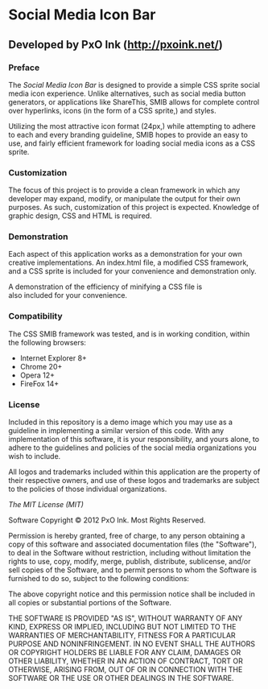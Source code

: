 # Social Media Icon Bar

## Developed by PxO Ink (http://pxoink.net/)

### Preface

The *Social Media Icon Bar* is designed to provide a simple
CSS sprite social media icon experience. Unlike alternatives,
such as social media button generators, or applications like
ShareThis, SMIB allows for complete control over hyperlinks, 
icons (in the form of a CSS sprite,) and styles.

Utilizing the most attractive icon format (24px,) while
attempting to adhere to each and every branding guideline,
SMIB hopes to provide an easy to use, and fairly efficient 
framework for loading social media icons as a CSS sprite.

### Customization

The focus of this project is to provide a clean framework 
in which any developer may expand, modify, or manipulate 
the output for their own purposes. As such, customization 
of this project is expected. Knowledge of graphic design, 
CSS and HTML is required.

### Demonstration

Each aspect of this application works as a demonstration for 
your own creative implementations. An index.html file, a 
modified CSS framework, and a CSS sprite is included for 
your convenience and demonstration only.

A demonstration of the efficiency of minifying a CSS file is  
also included for your convenience.

### Compatibility

The CSS SMIB framework was tested, and is in working condition, 
within the following browsers:

* Internet Explorer 8+
* Chrome 20+
* Opera 12+
* FireFox 14+

### License

Included in this repository is a demo image which you may use 
as a guideline in implementing a similar version of this code. 
With any implementation of this software, it is your responsibility, 
and yours alone, to adhere to the guidelines and policies of 
the social media organizations you wish to include.

All logos and trademarks included within this application are 
the property of their respective owners, and use of these logos 
and trademarks are subject to the policies of those individual 
organizations.

*The MIT License (MIT)*

Software Copyright &copy; 2012 PxO Ink. Most Rights Reserved.

Permission is hereby granted, free of charge, to any person obtaining a copy of this software and associated documentation files (the "Software"), to deal in the Software without restriction, including without limitation the rights to use, copy, modify, merge, publish, distribute, sublicense, and/or sell copies of the Software, and to permit persons to whom the Software is furnished to do so, subject to the following conditions:

The above copyright notice and this permission notice shall be included in all copies or substantial portions of the Software.

THE SOFTWARE IS PROVIDED "AS IS", WITHOUT WARRANTY OF ANY KIND, EXPRESS OR IMPLIED, INCLUDING BUT NOT LIMITED TO THE WARRANTIES OF MERCHANTABILITY, FITNESS FOR A PARTICULAR PURPOSE AND NONINFRINGEMENT. IN NO EVENT SHALL THE AUTHORS OR COPYRIGHT HOLDERS BE LIABLE FOR ANY CLAIM, DAMAGES OR OTHER LIABILITY, WHETHER IN AN ACTION OF CONTRACT, TORT OR OTHERWISE, ARISING FROM, OUT OF OR IN CONNECTION WITH THE SOFTWARE OR THE USE OR OTHER DEALINGS IN THE SOFTWARE.